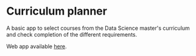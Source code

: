 # Curriculum planner
A basic app to select courses from the Data Science master's curriculum and check completion of the different requirements.

Web app available [here](https://emile-jn.github.io/curriculum-planner-test/).
